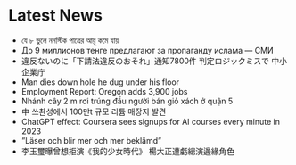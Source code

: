 # Latest News
-  যে ৮ ভুলে ননস্টিক পাত্রের আয়ু কমে যায়
-  До 9 миллионов тенге предлагают за пропаганду ислама — СМИ
-  違反ないのに「下請法違反のおそれ」通知7800件 判定ロジックミスで 中小企業庁
-  Man dies down hole he dug under his floor
-  Employment Report: Oregon adds 3,900 jobs
-  Nhánh cây 2 m rơi trúng đầu người bán giỏ xách ở quận 5
-  中 쓰촨성에서 100만t 규모 리튬 매장지 발견
-  ChatGPT effect: Coursera sees signups for AI courses every minute in 2023
-  ”Läser och blir mer och mer beklämd”
-  李玉璽曝曾想拒演《我的少女時代》 楊大正遭虧總演邊緣角色
